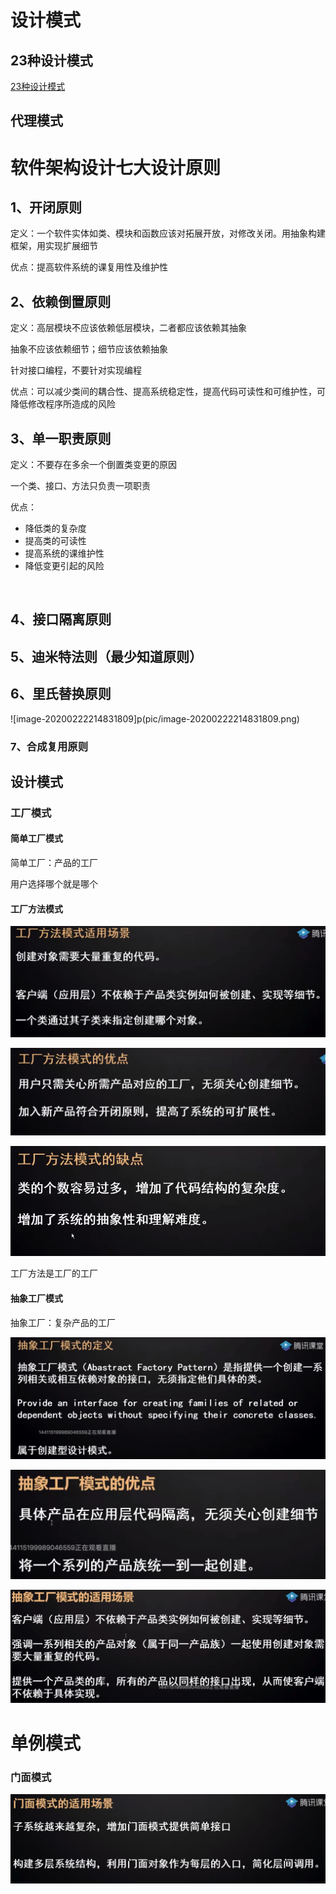 # 设计模式

## 23种设计模式

[23种设计模式](https://gitee.com/code2money/daydayup/tree/master/daydayup-design-patterns)

## 代理模式

# 软件架构设计七大设计原则

## 1、开闭原则

定义：一个软件实体如类、模块和函数应该对拓展开放，对修改关闭。用抽象构建框架，用实现扩展细节

优点：提高软件系统的课复用性及维护性

## 2、依赖倒置原则

定义：高层模块不应该依赖低层模块，二者都应该依赖其抽象

抽象不应该依赖细节；细节应该依赖抽象

针对接口编程，不要针对实现编程

优点：可以减少类间的耦合性、提高系统稳定性，提高代码可读性和可维护性，可降低修改程序所造成的风险

## 3、单一职责原则

定义：不要存在多余一个倒置类变更的原因

一个类、接口、方法只负责一项职责

优点：

- 降低类的复杂度
- 提高类的可读性
- 提高系统的课维护性
- 降低变更引起的风险

​	



## 4、接口隔离原则

## 5、迪米特法则（最少知道原则）

## 6、里氏替换原则

![image-20200222214831809]p(pic/image-20200222214831809.png)

### 7、合成复用原则



## 设计模式

### 工厂模式

#### 简单工厂模式

简单工厂：产品的工厂

用户选择哪个就是哪个

#### 工厂方法模式



![image-20200223211226306](pic/image-20200223211226306.png)

![image-20200223211237546](pic/image-20200223211237546.png)

![image-20200223211244999](pic/image-20200223211244999.png)

工厂方法是工厂的工厂



#### 抽象工厂模式

抽象工厂：复杂产品的工厂

![image-20200223211737834](pic/image-20200223211737834.png)



![image-20200223213144256](pic/image-20200223213144256.png)

![image-20200223213219458](pic/image-20200223213219458.png)









# 单例模式



### 门面模式

![image-20200304204613823](pic/image-20200304204613823.png)

